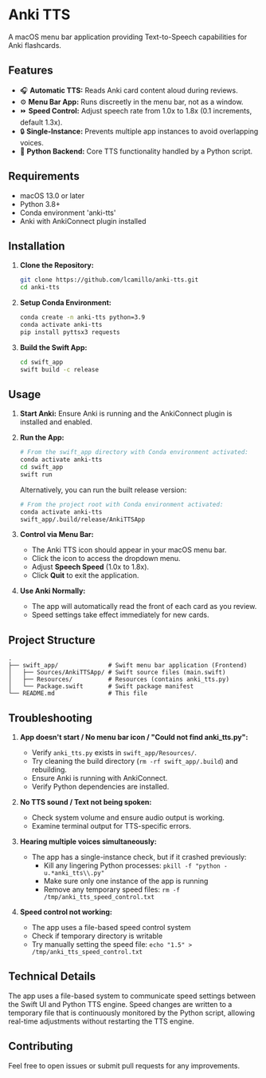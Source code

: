 # Anki TTS

A macOS menu bar application providing Text-to-Speech capabilities for Anki flashcards.

## Features

- 🎧 **Automatic TTS:** Reads Anki card content aloud during reviews.
- ⚙️ **Menu Bar App:** Runs discreetly in the menu bar, not as a window.
- ⏩ **Speed Control:** Adjust speech rate from 1.0x to 1.8x (0.1 increments, default 1.3x).
- 🔒 **Single-Instance:** Prevents multiple app instances to avoid overlapping voices.
- 🐍 **Python Backend:** Core TTS functionality handled by a Python script.

## Requirements

- macOS 13.0 or later
- Python 3.8+
- Conda environment 'anki-tts'
- Anki with AnkiConnect plugin installed

## Installation

1. **Clone the Repository:**
   ```bash
   git clone https://github.com/lcamillo/anki-tts.git
   cd anki-tts
   ```

2. **Setup Conda Environment:**
   ```bash
   conda create -n anki-tts python=3.9
   conda activate anki-tts
   pip install pyttsx3 requests
   ```

3. **Build the Swift App:**
   ```bash
   cd swift_app
   swift build -c release
   ```

## Usage

1. **Start Anki:** Ensure Anki is running and the AnkiConnect plugin is installed and enabled.
2. **Run the App:**
   ```bash
   # From the swift_app directory with Conda environment activated:
   conda activate anki-tts
   cd swift_app
   swift run
   ```
   
   Alternatively, you can run the built release version:
   ```bash
   # From the project root with Conda environment activated:
   conda activate anki-tts
   swift_app/.build/release/AnkiTTSApp
   ```
3. **Control via Menu Bar:**
   * The Anki TTS icon should appear in your macOS menu bar.
   * Click the icon to access the dropdown menu.
   * Adjust **Speech Speed** (1.0x to 1.8x).
   * Click **Quit** to exit the application.
4. **Use Anki Normally:**
   * The app will automatically read the front of each card as you review.
   * Speed settings take effect immediately for new cards.

## Project Structure

```
.
├── swift_app/              # Swift menu bar application (Frontend)
│   ├── Sources/AnkiTTSApp/ # Swift source files (main.swift)
│   ├── Resources/          # Resources (contains anki_tts.py)
│   └── Package.swift       # Swift package manifest
└── README.md               # This file
```

## Troubleshooting

1. **App doesn't start / No menu bar icon / "Could not find anki_tts.py":**
   * Verify `anki_tts.py` exists in `swift_app/Resources/`.
   * Try cleaning the build directory (`rm -rf swift_app/.build`) and rebuilding.
   * Ensure Anki is running with AnkiConnect.
   * Verify Python dependencies are installed.

2. **No TTS sound / Text not being spoken:**
   * Check system volume and ensure audio output is working.
   * Examine terminal output for TTS-specific errors.

3. **Hearing multiple voices simultaneously:**
   * The app has a single-instance check, but if it crashed previously:
     * Kill any lingering Python processes: `pkill -f "python -u.*anki_tts\\.py"`
     * Make sure only one instance of the app is running
     * Remove any temporary speed files: `rm -f /tmp/anki_tts_speed_control.txt`

4. **Speed control not working:**
   * The app uses a file-based speed control system
   * Check if temporary directory is writable
   * Try manually setting the speed file: `echo "1.5" > /tmp/anki_tts_speed_control.txt`

## Technical Details

The app uses a file-based system to communicate speed settings between the Swift UI and Python TTS engine. Speed changes are written to a temporary file that is continuously monitored by the Python script, allowing real-time adjustments without restarting the TTS engine.

## Contributing

Feel free to open issues or submit pull requests for any improvements. 